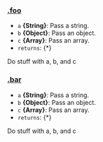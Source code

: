 ### [.foo](test/fixtures/comments-1.js#L20)

* `a` **{String}**: Pass a string.    
* `b` **{Object}**: Pass an object.    
* `c` **{Array}**: Pass an array.    
* `returns`: {*}  

Do stuff with a, b, and c

### [.bar](test/fixtures/comments-1.js#L34)

* `a` **{String}**: Pass a string.    
* `b` **{Object}**: Pass an object.    
* `c` **{Array}**: Pass an array.    
* `returns`: {*}  

Do stuff with a, b, and c